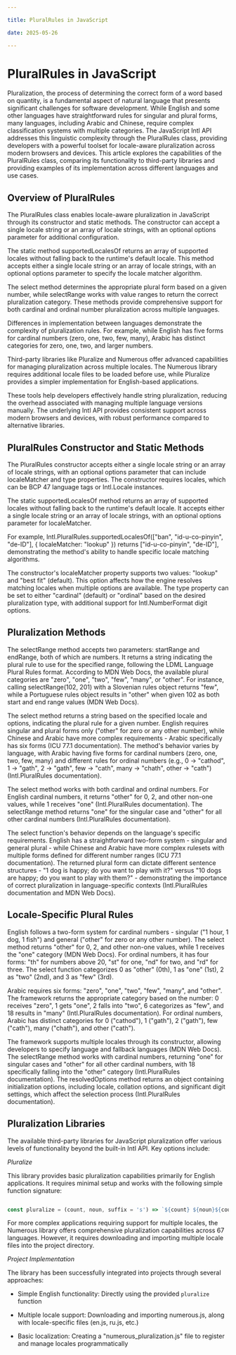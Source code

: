 ```yaml
---

title: PluralRules in JavaScript

date: 2025-05-26

---
```



# PluralRules in JavaScript

Pluralization, the process of determining the correct form of a word based on quantity, is a fundamental aspect of natural language that presents significant challenges for software development. While English and some other languages have straightforward rules for singular and plural forms, many languages, including Arabic and Chinese, require complex classification systems with multiple categories. The JavaScript Intl API addresses this linguistic complexity through the PluralRules class, providing developers with a powerful toolset for locale-aware pluralization across modern browsers and devices. This article explores the capabilities of the PluralRules class, comparing its functionality to third-party libraries and providing examples of its implementation across different languages and use cases.


## Overview of PluralRules

The PluralRules class enables locale-aware pluralization in JavaScript through its constructor and static methods. The constructor can accept a single locale string or an array of locale strings, with an optional options parameter for additional configuration.

The static method supportedLocalesOf returns an array of supported locales without falling back to the runtime's default locale. This method accepts either a single locale string or an array of locale strings, with an optional options parameter to specify the locale matcher algorithm.

The select method determines the appropriate plural form based on a given number, while selectRange works with value ranges to return the correct pluralization category. These methods provide comprehensive support for both cardinal and ordinal number pluralization across multiple languages.

Differences in implementation between languages demonstrate the complexity of pluralization rules. For example, while English has five forms for cardinal numbers (zero, one, two, few, many), Arabic has distinct categories for zero, one, two, and larger numbers.

Third-party libraries like Pluralize and Numerous offer advanced capabilities for managing pluralization across multiple locales. The Numerous library requires additional locale files to be loaded before use, while Pluralize provides a simpler implementation for English-based applications.

These tools help developers effectively handle string pluralization, reducing the overhead associated with managing multiple language versions manually. The underlying Intl API provides consistent support across modern browsers and devices, with robust performance compared to alternative libraries.


## PluralRules Constructor and Static Methods

The PluralRules constructor accepts either a single locale string or an array of locale strings, with an optional options parameter that can include localeMatcher and type properties. The constructor requires locales, which can be BCP 47 language tags or Intl.Locale instances.

The static supportedLocalesOf method returns an array of supported locales without falling back to the runtime's default locale. It accepts either a single locale string or an array of locale strings, with an optional options parameter for localeMatcher.

For example, Intl.PluralRules.supportedLocalesOf(["ban", "id-u-co-pinyin", "de-ID"], { localeMatcher: "lookup" }) returns ["id-u-co-pinyin", "de-ID"], demonstrating the method's ability to handle specific locale matching algorithms.

The constructor's localeMatcher property supports two values: "lookup" and "best fit" (default). This option affects how the engine resolves matching locales when multiple options are available. The type property can be set to either "cardinal" (default) or "ordinal" based on the desired pluralization type, with additional support for Intl.NumberFormat digit options.


## Pluralization Methods

The selectRange method accepts two parameters: startRange and endRange, both of which are numbers. It returns a string indicating the plural rule to use for the specified range, following the LDML Language Plural Rules format. According to MDN Web Docs, the available plural categories are "zero", "one", "two", "few", "many", or "other". For instance, calling selectRange(102, 201) with a Slovenian rules object returns "few", while a Portuguese rules object results in "other" when given 102 as both start and end range values (MDN Web Docs).

The select method returns a string based on the specified locale and options, indicating the plural rule for a given number. English requires singular and plural forms only ("other" for zero or any other number), while Chinese and Arabic have more complex requirements - Arabic specifically has six forms (ICU 77.1 documentation). The method's behavior varies by language, with Arabic having five forms for cardinal numbers (zero, one, two, few, many) and different rules for ordinal numbers (e.g., 0 → "cathod", 1 → "gath", 2 → "gath", few → "cath", many → "chath", other → "cath") (Intl.PluralRules documentation).

The select method works with both cardinal and ordinal numbers. For English cardinal numbers, it returns "other" for 0, 2, and other non-one values, while 1 receives "one" (Intl.PluralRules documentation). The selectRange method returns "one" for the singular case and "other" for all other cardinal numbers (Intl.PluralRules documentation).

The select function's behavior depends on the language's specific requirements. English has a straightforward two-form system - singular and general plural - while Chinese and Arabic have more complex rulesets with multiple forms defined for different number ranges (ICU 77.1 documentation). The returned plural form can dictate different sentence structures - "1 dog is happy; do you want to play with it?" versus "10 dogs are happy; do you want to play with them?" - demonstrating the importance of correct pluralization in language-specific contexts (Intl.PluralRules documentation and MDN Web Docs).


## Locale-Specific Plural Rules

English follows a two-form system for cardinal numbers - singular ("1 hour, 1 dog, 1 fish") and general ("other" for zero or any other number). The select method returns "other" for 0, 2, and other non-one values, while 1 receives the "one" category (MDN Web Docs). For ordinal numbers, it has four forms: "th" for numbers above 20, "st" for one, "nd" for two, and "rd" for three. The select function categorizes 0 as "other" (0th), 1 as "one" (1st), 2 as "two" (2nd), and 3 as "few" (3rd).

Arabic requires six forms: "zero", "one", "two", "few", "many", and "other". The framework returns the appropriate category based on the number: 0 receives "zero", 1 gets "one", 2 falls into "two", 6 categorizes as "few", and 18 results in "many" (Intl.PluralRules documentation). For ordinal numbers, Arabic has distinct categories for 0 ("cathod"), 1 ("gath"), 2 ("gath"), few ("cath"), many ("chath"), and other ("cath").

The framework supports multiple locales through its constructor, allowing developers to specify language and fallback languages (MDN Web Docs). The selectRange method works with cardinal numbers, returning "one" for singular cases and "other" for all other cardinal numbers, with 18 specifically falling into the "other" category (Intl.PluralRules documentation). The resolvedOptions method returns an object containing initialization options, including locale, collation options, and significant digit settings, which affect the selection process (Intl.PluralRules documentation).


## Pluralization Libraries

The available third-party libraries for JavaScript pluralization offer various levels of functionality beyond the built-in Intl API. Key options include:

_Pluralize_

This library provides basic pluralization capabilities primarily for English applications. It requires minimal setup and works with the following simple function signature:

```javascript

const pluralize = (count, noun, suffix = 's') => `${count} ${noun}${count !== 1 ? suffix : ''}`;

```

For more complex applications requiring support for multiple locales, the Numerous library offers comprehensive pluralization capabilities across 67 languages. However, it requires downloading and importing multiple locale files into the project directory.

_Project Implementation_

The library has been successfully integrated into projects through several approaches:

- Simple English functionality: Directly using the provided `pluralize` function

- Multiple locale support: Downloading and importing numerous.js, along with locale-specific files (en.js, ru.js, etc.)

- Basic localization: Creating a "numerous_pluralization.js" file to register and manage locales programmatically

